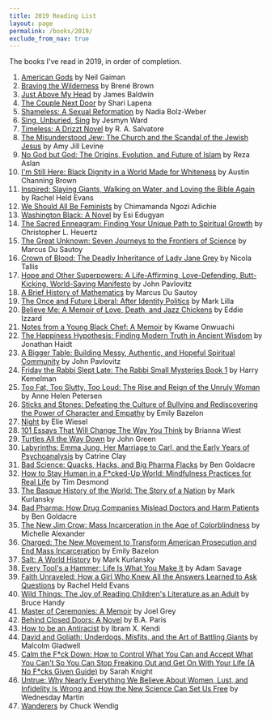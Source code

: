 ```yaml
---
title: 2019 Reading List
layout: page
permalink: /books/2019/
exclude_from_nav: true
---
```


The books I've read in 2019, in order of completion.

1.  [American Gods](https://smile.amazon.com/dp/0380973650/) by Neil Gaiman
2.  [Braving the Wilderness](https://smile.amazon.com/dp/1785041754/) by Bren&eacute; Brown
3.  [Just Above My Head](https://smile.amazon.com/dp/0385334567/) by James Baldwin
4.  [The Couple Next Door](https://smile.amazon.com/dp/B01BD1SUBU/) by Shari Lapena
5.  [Shameless: A Sexual Reformation](https://smile.amazon.com/dp/B07CWG1719/) by Nadia Bolz-Weber
6.  [Sing, Unburied, Sing](https://smile.amazon.com/dp/B01M9I7CRC/) by Jesmyn Ward
7.  [Timeless: A Drizzt Novel](https://smile.amazon.com/dp/B0756F453K/) by R. A. Salvatore
8.  [The Misunderstood Jew: The Church and the Scandal of the Jewish Jesus](https://smile.amazon.com/Misunderstood-Jew-Church-Scandal-Jewish/dp/0061137782/) by Amy Jill Levine
9.  [No God but God: The Origins, Evolution, and Future of Islam](https://smile.amazon.com/god-but-God-Updated-Evolution/dp/0812982444/) by Reza Aslan
10. [I'm Still Here: Black Dignity in a World Made for Whiteness](https://smile.amazon.com/dp/1524760854/) by Austin Channing Brown
11. [Inspired: Slaying Giants, Walking on Water, and Loving the Bible Again](https://smile.amazon.com/dp/0718022319/) by Rachel Held Evans
12. [We Should All Be Feminists](https://smile.amazon.com/dp/110191176X/) by Chimamanda Ngozi Adichie
13. [Washington Black: A Novel](https://smile.amazon.com/dp/0525521429/) by Esi Edugyan
14. [The Sacred Enneagram: Finding Your Unique Path to Spiritual Growth](https://smile.amazon.com/dp/0310348277/) by Christopher L. Heuertz
15. [The Great Unknown: Seven Journeys to the Frontiers of Science](https://smile.amazon.com/dp/B01IOHQ8P6/) by Marcus Du Sautoy
16. [Crown of Blood: The Deadly Inheritance of Lady Jane Grey](https://smile.amazon.com/dp/B01E9EHVCC/) by Nicola Tallis
17. [Hope and Other Superpowers: A Life-Affirming, Love-Defending, Butt-Kicking, World-Saving Manifesto](https://www.amazon.com/dp/B07CMKY3YD/) by John Pavlovitz
18. [A Brief History of Mathematics](https://www.amazon.com/dp/1408469650) by Marcus Du Sautoy
19. [The Once and Future Liberal: After Identity Politics](https://smile.amazon.com/dp/B06WLQ9W27) by Mark Lilla
20. [Believe Me: A Memoir of Love, Death, and Jazz Chickens](https://smile.amazon.com/dp/B00SI0B9NG) by Eddie Izzard
21. [Notes from a Young Black Chef: A Memoir](https://smile.amazon.com/dp/B07DT1KYYY) by Kwame Onwuachi
22. [The Happiness Hypothesis: Finding Modern Truth in Ancient Wisdom](https://smile.amazon.com/dp/B003E749TE) by Jonathan Haidt
23. [A Bigger Table: Building Messy, Authentic, and Hopeful Spiritual Community](https://www.amazon.com/dp/0664262678/) by John Pavlovitz
24. [Friday the Rabbi Slept Late: The Rabbi Small Mysteries Book 1](https://www.amazon.com/dp/B00ZJZH6XK/) by Harry Kemelman
25. [Too Fat, Too Slutty, Too Loud: The Rise and Reign of the Unruly Woman](https://smile.amazon.com/Too-Fat-Slutty-Loud-Unruly-ebook/dp/B01N6AIDBX/) by Anne Helen Petersen
26. [Sticks and Stones: Defeating the Culture of Bullying and Rediscovering the Power of Character and Empathy](https://smile.amazon.com/dp/B008WOULGE/) by Emily Bazelon
27. [Night](https://smile.amazon.com/dp/B0071VUXXA/) by Elie Wiesel
28. [101 Essays That Will Change The Way You Think](https://smile.amazon.com/dp/B01MYMUGQL/) by Brianna Wiest
29. [Turtles All the Way Down](https://smile.amazon.com/dp/B072SSMC4H/) by John Green
30. [Labyrinths: Emma Jung, Her Marriage to Carl, and the Early Years of Psychoanalysis](https://smile.amazon.com/dp/B01BSIZXWW/) by Catrine Clay
31. [Bad Science: Quacks, Hacks, and Big Pharma Flacks](https://smile.amazon.com/dp/B003VTZTU8/) by Ben Goldacre
32. [How to Stay Human in a F\*cked-Up World: Mindfulness Practices for Real Life](https://smile.amazon.com/dp/B07CL41CR6/) by Tim Desmond
33. [The Basque History of the World: The Story of a Nation](https://smile.amazon.com/dp/0140298517) by Mark Kurlansky
34. [Bad Pharma: How Drug Companies Mislead Doctors and Harm Patients](https://smile.amazon.com/dp/B00BAZP9WI) by Ben Goldacre
35. [The New Jim Crow: Mass Incarceration in the Age of Colorblindness](https://smile.amazon.com/dp/B0067NCQVU) by Michelle Alexander
36. [Charged: The New Movement to Transform American Prosecution and End Mass Incarceration](https://smile.amazon.com/dp/B07NSRZR1V) by Emily Bazelon
37. [Salt: A World History](https://smile.amazon.com/dp/B00BPDN33W) by Mark Kurlansky
38. [Every Tool's a Hammer: Life Is What You Make It](https://smile.amazon.com/dp/B07MNJX8B5) by Adam Savage
39. [Faith Unraveled: How a Girl Who Knew All the Answers Learned to Ask Questions](https://smile.amazon.com/dp/B00FVI955W/) by Rachel Held Evans
40. [Wild Things: The Joy of Reading Children's Literature as an Adult](https://smile.amazon.com/dp/B01MPZDNSS/) by Bruce Handy
41. [Master of Ceremonies: A Memoir](https://smile.amazon.com/dp/B0122U5A9Q/) by Joel Grey
42. [Behind Closed Doors: A Novel](https://smile.amazon.com/dp/B01CXO4VRI/) by B.A. Paris
43. [How to be an Antiracist](https://smile.amazon.com/dp/B07D2364N5/) by Ibram X. Kendi
44. [David and Goliath: Underdogs, Misfits, and the Art of Battling Giants](https://smile.amazon.com/dp/0316204374/) by Malcolm Gladwell
45. [Calm the F\*ck Down: How to Control What You Can and Accept What You Can't So You Can Stop Freaking Out and Get On With Your Life (A No F\*cks Given Guide)](https://smile.amazon.com/dp/031652915X/) by Sarah Knight
46. [Untrue: Why Nearly Everything We Believe About Women, Lust, and Infidelity Is Wrong and How the New Science Can Set Us Free](https://smile.amazon.com/dp/B078W5MFJM/) by Wednesday Martin
47. [Wanderers](https://smile.amazon.com/dp/B07JD1CH2H/) by Chuck Wendig
